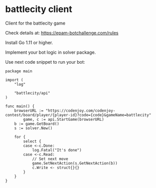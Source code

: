 # battlecity client
Client for the battlecity game

Check details at: https://epam-botchallenge.com/rules

Install Go 1.11 or higher.

Implement your bot logic in solver package.

Use next code snippet to run your bot:
```
package main

import (
	"log"

	"battlecity/api"
)

func main() {
	browserURL := "https://codenjoy.com/codenjoy-contest/board/player/{player-id}?code={code}&gameName=battlecity"
        game, c := api.StartGame(browserURL)
	b := game.GetBoard()
	s := solver.New()

	for {
		select {
		case <-c.Done:
			log.Fatal("It's done")
		case <-c.Read:
			// Set next move
			game.SetNextAction(s.GetNextAction(b))
			c.Write <- struct{}{}
		}
	}
}

```

